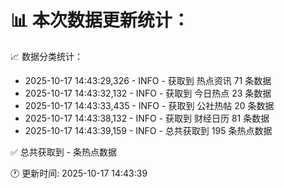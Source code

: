 📊 本次数据更新统计：
==========================

📈 数据分类统计：
- 2025-10-17 14:43:29,326 - INFO - 获取到 热点资讯 71 条数据
- 2025-10-17 14:43:32,132 - INFO - 获取到 今日热点 23 条数据
- 2025-10-17 14:43:33,435 - INFO - 获取到 公社热帖 20 条数据
- 2025-10-17 14:43:38,132 - INFO - 获取到 财经日历 81 条数据
- 2025-10-17 14:43:39,159 - INFO - 总共获取到 195 条热点数据

✅ 总共获取到 - 条热点数据

🕐 更新时间: 2025-10-17 14:43:39
